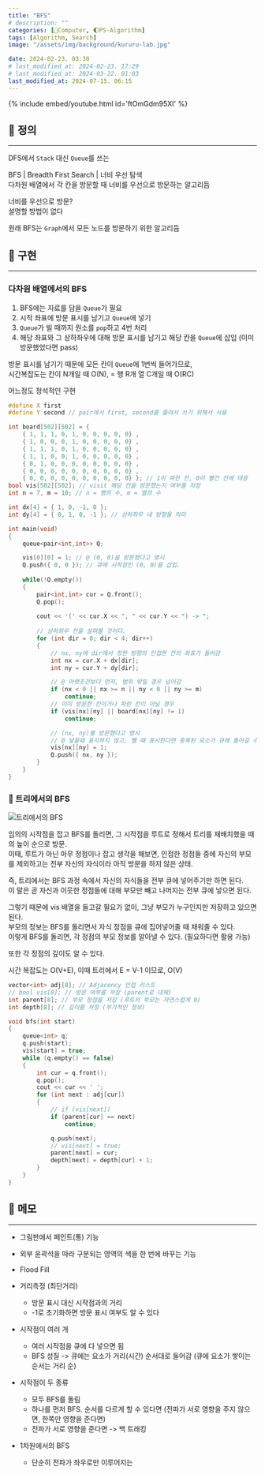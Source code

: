 ```yaml
---
title: "BFS"
# description: ""
categories: [💫Computer, 🌓PS-Algorithm]
tags: [Algorithm, Search]
image: "/assets/img/background/kururu-lab.jpg"

date: 2024-02-23. 03:30
# last_modified_at: 2024-02-23. 17:29
# last_modified_at: 2024-03-22. 01:03
last_modified_at: 2024-07-15. 06:15
---
```


{% include embed/youtube.html id='ftOmGdm95XI' %}

## 💫 정의

---

DFS에서 `Stack` 대신 `Queue`를 쓰는  

BFS | Breadth First Search | 너비 우선 탐색  
다차원 배열에서 각 칸을 방문할 때 너비를 우선으로 방문하는 알고리듬  

너비를 우선으로 방문?  
설명할 방법이 없다  

원래 BFS는 `Graph`에서 모든 노드를 방문하기 위한 알고리듬  

## 💫 구현

---

### 다차원 배열에서의 BFS

1. BFS에는 자료를 담을 `Queue`가 필요
2. 시작 좌표에 방문 표시를 남기고 `Queue`에 넣기
3. `Queue`가 빌 때까지 원소를 `pop`하고 4번 처리
4. 해당 좌표와 그 상하좌우에 대해 방문 표시를 남기고 해당 칸을 `Queue`에 삽입 (이미 방문했었다면 pass)

방문 표시를 남기기 때문에 모든 칸이 `Queue`에 1번씩 들어가므로,  
시간복잡도는 칸이 N개일 때 O(N), = 행 R개 열 C개일 때 O(RC)  

어느정도 정석적인 구현  

```cpp
#define X first
#define Y second // pair에서 first, second를 줄여서 쓰기 위해서 사용

int board[502][502] = {
	{ 1, 1, 1, 0, 1, 0, 0, 0, 0, 0} ,
	{ 1, 0, 0, 0, 1, 0, 0, 0, 0, 0} ,
	{ 1, 1, 1, 0, 1, 0, 0, 0, 0, 0} ,
	{ 1, 1, 0, 0, 1, 0, 0, 0, 0, 0} ,
	{ 0, 1, 0, 0, 0, 0, 0, 0, 0, 0} ,
	{ 0, 0, 0, 0, 0, 0, 0, 0, 0, 0} ,
	{ 0, 0, 0, 0, 0, 0, 0, 0, 0, 0} }; // 1이 파란 칸, 0이 빨간 칸에 대응
bool vis[502][502]; // visit 해당 칸을 방문했는지 여부를 저장
int n = 7, m = 10; // n = 행의 수, m = 열의 수

int dx[4] = { 1, 0, -1, 0 };
int dy[4] = { 0, 1, 0, -1 }; // 상하좌우 네 방향을 의미

int main(void)
{
	queue<pair<int,int>> Q;

	vis[0][0] = 1; // @ (0, 0)을 방문했다고 명시
	Q.push({ 0, 0 }); // 큐에 시작점인 (0, 0)을 삽입.
	
	while(!Q.empty())
	{
		pair<int,int> cur = Q.front();
		Q.pop();
		
		cout << '(' << cur.X << ", " << cur.Y << ") -> ";
		
		// 상하좌우 칸을 살펴볼 것이다.
		for (int dir = 0; dir < 4; dir++)
		{ 
			// nx, ny에 dir에서 정한 방향의 인접한 칸의 좌표가 들어감
			int nx = cur.X + dx[dir];
			int ny = cur.Y + dy[dir];

			// @ 아랫조건보다 먼저, 범위 밖일 경우 넘어감
			if (nx < 0 || nx >= n || ny < 0 || ny >= m)
				continue; 
			// 이미 방문한 칸이거나 파란 칸이 아닐 경우
			if (vis[nx][ny] || board[nx][ny] != 1)
				continue;

			// (nx, ny)를 방문했다고 명시
			// @ 넣을때 표시하지 않고, 뺄 때 표시한다면 중복된 요소가 큐에 들어갈 수 있어서 메모리 초과, 시간 초과가 날 수 있다
			vis[nx][ny] = 1;
			Q.push({ nx, ny });
		}
	}
}
```

### 🫧 트리에서의 BFS

![트리에서의 BFS](https://img1.daumcdn.net/thumb/R1280x0/?scode=mtistory2&fname=https%3A%2F%2Fblog.kakaocdn.net%2Fdn%2FcJXaCd%2FbtrnP6QRW8z%2FrKKUP02Tb95iML46jwdgP1%2Fimg.png)

임의의 시작점을 잡고 BFS를 돌리면, 그 시작점을 루트로 정해서 트리를 재배치했을 때의 높이 순으로 방문.  
이때, 루트가 아닌 아무 정점이나 잡고 생각을 해보면, 인접한 정점들 중에 자신의 부모를 제외하고는 전부 자신의 자식이라 아직 방문을 하지 않은 상태.  

즉, 트리에서는 BFS 과정 속에서 자신의 자식들을 전부 큐에 넣어주기만 하면 된다.  
이 말은 곧 자신과 이웃한 정점들에 대해 부모만 빼고 나머지는 전부 큐에 넣으면 된다.  

그렇기 때문에 vis 배열을 들고갈 필요가 없이, 그냥 부모가 누구인지만 저장하고 있으면 된다.  
부모의 정보는 BFS를 돌리면서 자식 정점을 큐에 집어넣어줄 때 채워줄 수 있다.  
이렇게 BFS를 돌리면, 각 정점의 부모 정보를 알아낼 수 있다. (필요하다면 활용 가능)  

또한 각 정점의 깊이도 알 수 있다.  

시간 복잡도는 O(V+E), 이때 트리에서 E = V-1 이므로, O(V)  

```cpp
vector<int> adj[8]; // Adjacency 인접 리스트
// bool vis[8]; // 방문 여부를 저장 (parent로 대체)
int parent[8]; // 부모 정점을 저장 (루트의 부모는 자연스럽게 0)
int depth[8]; // 깊이를 저장 (부가적인 정보)

void bfs(int start)
{
	queue<int> q;
	q.push(start);
	vis[start] = true;
	while (q.empty() == false)
	{
		int cur = q.front();
		q.pop();
		cout << cur << ' ';
		for (int next : adj[cur])
		{
			// if (vis[next])
			if (parent[cur] == next)
				continue;

			q.push(next);
			// vis[next] = true;
			parent[next] = cur;
			depth[next] = depth[cur] + 1;
		}
	}
}
```

## 💫 메모

---

- 그림판에서 페인트(통) 기능
- 외부 윤곽석을 따라 구분되는 영역의 색을 한 번에 바꾸는 기능

- Flood Fill
- 거리측정 (최단거리)
  - 방문 표시 대신 시작점과의 거리
  - -1로 초기화하면 방문 표시 여부도 알 수 있다
- 시작점이 여러 개
  - 여러 시작점을 큐에 다 넣으면 됨
  - BFS 성질 -> 큐에는 요소가 거리(시간) 순서대로 들어감 (큐에 요소가 쌓이는 순서는 거리 순)
- 시작점이 두 종류
  - 모두 BFS를 돌림
  - 하나를 먼저 BFS. 순서를 다르게 할 수 있다면 (전파가 서로 영향을 주지 않으면, 한쪽만 영향을 준다면)
  - 전파가 서로 영향을 준다면 -> 백 트래킹
- 1차원에서의 BFS
  - 단순히 전파가 좌우로만 이루어지는

